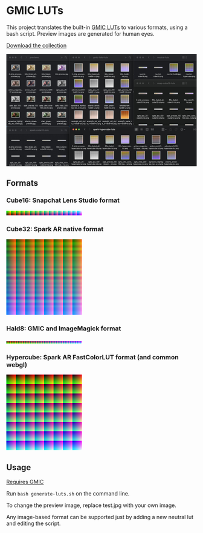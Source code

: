 # GMIC LUTs

This project translates the built-in [GMIC LUTs](https://gmic.eu/color_presets/) to various formats, using a bash script. Preview images are generated for human eyes.

[Download the collection](https://drive.google.com/uc?export=download&id=1YN0Q-nrsw50A5-FgWNWaDvBMm2eyNpRG)

![collection](./docs/collection.jpg)

## Formats

### Cube16: Snapchat Lens Studio format

<img width="200" alt="neutral-cube16" src="./neutral-luts/neutral-cube16.png">

### Cube32: Spark AR native format

<img width="200" alt="neutral-hald8" src="./neutral-luts/neutral-hald8.jpg">

### Hald8: GMIC and ImageMagick format

<img width="200" alt="neutral-cube32" src="./neutral-luts/neutral-cube32.png">

### Hypercube: Spark AR FastColorLUT format (and common webgl)

<img width="200" alt="neutral-hypercube" src="./neutral-luts/neutral-hypercube.png">


## Usage

[Requires GMIC](https://gmic.eu/index.html)

Run `bash generate-luts.sh` on the command line. 

To change the preview image, replace test.jpg with your own image. 

Any image-based format can be supported just by adding a new neutral lut and editing the script. 